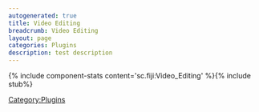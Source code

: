 ```yaml
---
autogenerated: true
title: Video Editing
breadcrumb: Video Editing
layout: page
categories: Plugins
description: test description
---
```


{% include component-stats content='sc.fiji:Video\_Editing' %}{% include stub%}


[Category:Plugins](Category_Plugins "wikilink")

